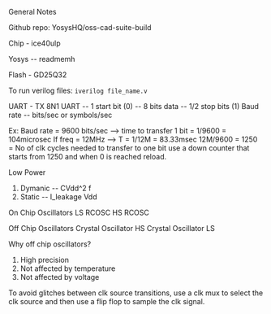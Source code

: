 General Notes

Github repo: YosysHQ/oss-cad-suite-build

Chip - ice40ulp

Yosys -- readmemh

Flash - GD25Q32

To run verilog files: `iverilog file_name.v`

UART - TX 8N1
UART -- 1 start bit (0) -- 8 bits data -- 1/2 stop bits (1)
Baud rate -- bits/sec or symbols/sec

Ex: Baud rate = 9600 bits/sec --> time to transfer 1 bit = 1/9600 = 104microsec
If freq = 12MHz --> T = 1/12M = 83.33msec
12M/9600 = 1250 = No of clk cycles needed to transfer to one bit
use a down counter that starts from 1250 and when 0 is reached reload.

Low Power 
1. Dymanic -- CVdd^2 f
2. Static -- I_leakage Vdd

On Chip Oscillators
LS RCOSC
HS RCOSC

Off Chip Oscillators
Crystal Oscillator HS
Crystal Oscillator LS

Why off chip oscillators?
1. High precision
2. Not affected by temperature
3. Not affected by voltage

To avoid glitches between clk source transitions, use a clk mux to select the clk source and then use a flip flop to sample the clk signal.